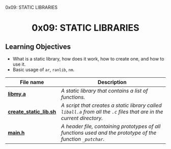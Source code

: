 0x09: STATIC LIBRARIES
<h1 align="center">0x09: STATIC LIBRARIES</h1>

<h2>Learning Objectives</h2>
<ul>
  <li>What is a static library, how does it work, how to create one, and how to use it.</li>
  <li>Basic usage of <code>ar</code>, <code>ranlib</code>, <code>nm</code>.</li>
</ul>

|File name|Description|
|---|---|
|[**libmy.a**](https://github.com/Jayne-0/alx-low_level_programming/blob/master/0x09-static_libraries/libmy.a)|*A static library that contains a list of functions.*|
|[**create_static_lib.sh**](https://github.com/Jayne-0/alx-low_level_programming/blob/master/0x09-static_libraries/create_static_lib.sh)|*A script that creates a static library called `liball.a` from all the `.c` files that are in the current directory.*|
|[**main.h**](https://github.com/Jayne-0/alx-low_level_programming/blob/master/0x09-static_libraries/main.h)|*A header file, containing prototypes of all functions used and the prototype of the function `_putchar`.*|
